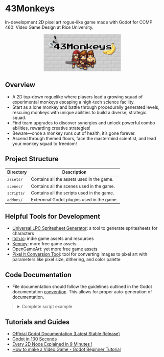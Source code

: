 # 43Monkeys

In-development 2D pixel art rogue-like game made with Godot for COMP 460: Video
Game Design at Rice University.

<div align="center">
  <img src="./teaser.png" alt="Teaser image of the monkey character" width="50%">
</div>

## Overview

- A 2D top-down roguelike where players lead a growing squad of experimental
  monkeys escaping a high-tech science facility.
- Start as a lone monkey and battle through procedurally generated levels,
  rescuing monkeys with unique abilities to build a diverse, strategic squad.
- Find team upgrades to discover synergies and unlock powerful combo abilities,
  rewarding creative strategies!
- Beware—once a monkey runs out of health, it’s gone forever.
- Ascend through themed floors, face the mastermind scientist, and lead your
  monkey squad to freedom!

## Project Structure

| Directory  | Description                                |
| ---------- | ------------------------------------------ |
| `assets/`  | Contains all the assets used in the game.  |
| `scenes/`  | Contains all the scenes used in the game.  |
| `scripts/` | Contains all the scripts used in the game. |
| `addons/`  | Extermnal Godot plugins used in the game.  |

## Helpful Tools for Development

- [Universal LPC Spritesheet Generator](https://sanderfrenken.github.io/Universal-LPC-Spritesheet-Character-Generator/#?body=Body_color_light&head=Human_male_light):
  a tool to generate spritesheets for characters
- [itch.io](https://itch.io/): indie game assets and resources
- [Kenney](https://kenney.nl/): more free game assets
- [OpenGameArt](https://opengameart.org/): yet more free game assets
- [Pixel It Conversion Tool](https://giventofly.github.io/pixelit/): tool for
  converting images to pixel art with parameters like pixel size, dithering, and
  color palette

## Code Documentation

- File documentation should follow the guidelines outlined in the Godot
  documentation [convention](https://docs.godotengine.org/en/stable/tutorials/scripting/gdscript/gdscript_documentation_comments.html).
  This allows for proper auto-generation of documentation.

> <details>
> <summary>Complete script example</summary>
>
> ```python
> extends Node2D
> ## A brief description of the class's role and functionality.
> ##
> ## The description of the script, what it can do,
> ## and any further detail.
> ##
> ## @tutorial:             https://example.com/tutorial_1
> ## @tutorial(Tutorial 2): https://example.com/tutorial_2
> ## @experimental
>
> ## The description of a signal.
> signal my_signal
>
> ## This is a description of the below enum.
> enum Direction {
> 	## Direction up.
> 	UP = 0,
> 	## Direction down.
> 	DOWN = 1,
> 	## Direction left.
> 	LEFT = 2,
> 	## Direction right.
> 	RIGHT = 3,
> }
>
> ## The description of a constant.
> const GRAVITY = 9.8
>
> ## The description of the variable v1.
> var v1
>
> ## This is a multiline description of the variable v2.[br]
> ## The type information below will be extracted for the documentation.
> var v2: int
>
> ## If the member has any annotation, the annotation should
> ## immediately precede it.
> @export
> var v3 := some_func()
>
>
> ## As the following function is documented, even though its name starts with
> ## an underscore, it will appear in the help window.
> func _fn(p1: int, p2: String) -> int:
> 	return 0
>
>
> # The below function isn't documented and its name starts with an underscore
> # so it will treated as private and will not be shown in the help window.
> func _internal() -> void:
> 	pass
>
>
> ## Documenting an inner class.
> ##
> ## The same rules apply here. The documentation must
> ## immediately precede the class definition.
> ##
> ## @tutorial: https://example.com/tutorial
> ## @experimental
> class Inner:
>
> 	## Inner class variable v4.
> 	var v4
>
>
> 	## Inner class function fn.
> 	func fn(): pass
> ```
>
> </details>

## Tutorials and Guides

- [Official Godot Documentation (Latest Stable Release)](https://docs.godotengine.org/en/stable/index.html)
- [Godot in 100 Seconds](https://www.youtube.com/watch?v=QKgTZWbwD1U)
- [Every 2D Node Explained in 9 Minutes !](https://www.youtube.com/watch?v=22VYNOtrcgM)
- [How to make a Video Game - Godot Beginner Tutorial](https://www.youtube.com/watch?v=LOhfqjmasi0&t=62s)
